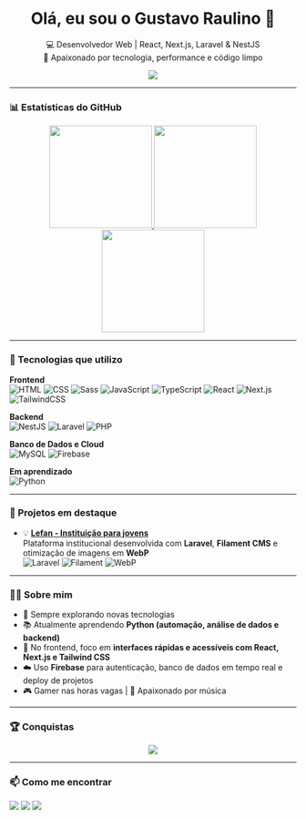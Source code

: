 <h1 align="center">Olá, eu sou o Gustavo Raulino 👋</h1>

<p align="center">
  💻 Desenvolvedor Web | React, Next.js, Laravel & NestJS <br/>
  🚀 Apaixonado por tecnologia, performance e código limpo
</p>

<p align="center">
  <img src="https://readme-typing-svg.herokuapp.com/?color=61dafb&size=22&center=true&vCenter=true&width=500&lines=Desenvolvedor+Fullstack;React+|+Next.js+|+NestJS;Laravel+|+Firebase;Aprendendo+Python+🐍;Sempre+explorando+novas+tecnologias+🚀" />
</p>

---

### 📊 Estatísticas do GitHub

<div align="center">
  <a href="https://github.com/gustavoraulinodsilva">
    <img height="180em" src="https://github-readme-stats.vercel.app/api?username=gustavoraulinodsilva&show_icons=true&theme=tokyonight&locale=pt-br"/>
    <img height="180em" src="https://github-readme-stats.vercel.app/api/top-langs/?username=gustavoraulinodsilva&layout=compact&theme=tokyonight&locale=pt-br"/>
  </a>
</div>

<div align="center">
  <img height="180em" src="https://github-readme-streak-stats.herokuapp.com/?user=gustavoraulinodsilva&theme=tokyonight&locale=pt-br"/>
</div>

---

### 🚀 Tecnologias que utilizo

**Frontend**  
![HTML](https://img.shields.io/badge/HTML5-E34F26?style=for-the-badge&logo=html5&logoColor=white)
![CSS](https://img.shields.io/badge/CSS3-1572B6?style=for-the-badge&logo=css3&logoColor=white)
![Sass](https://img.shields.io/badge/Sass-CC6699?style=for-the-badge&logo=sass&logoColor=white)
![JavaScript](https://img.shields.io/badge/JavaScript-323330?style=for-the-badge&logo=javascript&logoColor=F7DF1E)
![TypeScript](https://img.shields.io/badge/TypeScript-007ACC?style=for-the-badge&logo=typescript&logoColor=white)
![React](https://img.shields.io/badge/React-20232A?style=for-the-badge&logo=react&logoColor=61DAFB)
![Next.js](https://img.shields.io/badge/Next.js-000000?style=for-the-badge&logo=nextdotjs&logoColor=white)
![TailwindCSS](https://img.shields.io/badge/TailwindCSS-38B2AC?style=for-the-badge&logo=tailwind-css&logoColor=white)

**Backend**  
![NestJS](https://img.shields.io/badge/NestJS-E0234E?style=for-the-badge&logo=nestjs&logoColor=white)
![Laravel](https://img.shields.io/badge/Laravel-FF2D20?style=for-the-badge&logo=laravel&logoColor=white)
![PHP](https://img.shields.io/badge/PHP-777BB4?style=for-the-badge&logo=php&logoColor=white)

**Banco de Dados e Cloud**  
![MySQL](https://img.shields.io/badge/MySQL-00000F?style=for-the-badge&logo=mysql&logoColor=white)
![Firebase](https://img.shields.io/badge/Firebase-FFCA28?style=for-the-badge&logo=firebase&logoColor=black)

**Em aprendizado**  
![Python](https://img.shields.io/badge/Python-3776AB?style=for-the-badge&logo=python&logoColor=white)

---

### 🧠 Projetos em destaque

- 💡 [**Lefan - Instituição para jovens**](https://www.lefan.org.br/)  
  Plataforma institucional desenvolvida com **Laravel**, **Filament CMS** e otimização de imagens em **WebP**  
  ![Laravel](https://img.shields.io/badge/Laravel-FF2D20?style=flat&logo=laravel&logoColor=white)
  ![Filament](https://img.shields.io/badge/FilamentCMS-1E293B?style=flat&logo=laravel&logoColor=white)
  ![WebP](https://img.shields.io/badge/WebP-4285F4?style=flat&logo=google&logoColor=white)

---

### 👨‍💻 Sobre mim

- 🚀 Sempre explorando novas tecnologias  
- 📚 Atualmente aprendendo **Python (automação, análise de dados e backend)**  
- 🎨 No frontend, foco em **interfaces rápidas e acessíveis com React, Next.js e Tailwind CSS**  
- ☁️ Uso **Firebase** para autenticação, banco de dados em tempo real e deploy de projetos  
- 🎮 Gamer nas horas vagas | 🎵 Apaixonado por música  

---

### 🏆 Conquistas

<p align="center">
  <img src="https://github-profile-trophy.vercel.app/?username=gustavoraulinodsilva&theme=tokyonight&no-frame=true&margin-w=15&margin-h=15"/>
</p>

---

### 📫 Como me encontrar

<a href="mailto:gustavoraulinodasilva@gmail.com"><img src="https://img.shields.io/badge/Email-D14836?style=for-the-badge&logo=gmail&logoColor=white"/></a>
<a href="https://www.linkedin.com/in/gustavo-raulino-da-silva-367608253?utm_source=share&utm_campaign=share_via&utm_content=profile&utm_medium=android_app"><img src="https://img.shields.io/badge/LinkedIn-0A66C2?style=for-the-badge&logo=linkedin&logoColor=white"/></a>
<a href="https://github.com/gustavoraulinodsilva"><img src="https://img.shields.io/badge/GitHub-100000?style=for-the-badge&logo=github&logoColor=white"/></a>
